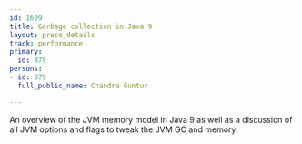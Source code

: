 ```yaml
---
id: 1609
title: Garbage collection in Java 9
layout: preso_details
track: performance
primary:
  id: 879
persons:
- id: 879
  full_public_name: Chandra Guntur

---
```

An overview of the JVM memory model in Java 9 as well as a discussion of all JVM options and flags to tweak the JVM GC and memory.